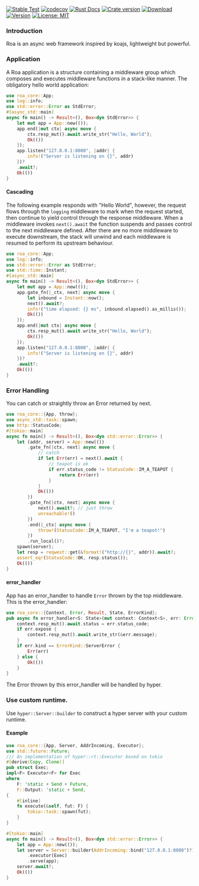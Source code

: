 [![Stable Test](https://github.com/Hexilee/roa/workflows/Stable%20Test/badge.svg)](https://github.com/Hexilee/roa/actions)
[![codecov](https://codecov.io/gh/Hexilee/roa/branch/master/graph/badge.svg)](https://codecov.io/gh/Hexilee/roa)
[![Rust Docs](https://docs.rs/roa-core/badge.svg)](https://docs.rs/roa-core)
[![Crate version](https://img.shields.io/crates/v/roa-core.svg)](https://crates.io/crates/roa-core)
[![Download](https://img.shields.io/crates/d/roa-core.svg)](https://crates.io/crates/roa-core)
[![Version](https://img.shields.io/badge/rustc-1.40+-lightgray.svg)](https://blog.rust-lang.org/2019/12/19/Rust-1.40.0.html)
[![License: MIT](https://img.shields.io/badge/License-MIT-yellow.svg)](https://github.com/Hexilee/roa/blob/master/LICENSE)

### Introduction

Roa is an async web framework inspired by koajs, lightweight but powerful.

### Application

A Roa application is a structure containing a middleware group which composes and executes middleware functions in a stack-like manner.
The obligatory hello world application:

```rust
use roa_core::App;
use log::info;
use std::error::Error as StdError;
#[async_std::main]
async fn main() -> Result<(), Box<dyn StdError>> {
    let mut app = App::new(());
    app.end(|mut ctx| async move {
        ctx.resp_mut().await.write_str("Hello, World");
        Ok(())
    });
    app.listen("127.0.0.1:8000", |addr| {
        info!("Server is listening on {}", addr)
    })?
    .await?;
    Ok(())
}
```

#### Cascading

The following example responds with "Hello World", however, the request flows through
the `logging` middleware to mark when the request started, then continue
to yield control through the response middleware. When a middleware invokes `next().await`
the function suspends and passes control to the next middleware defined. After there are no more
middleware to execute downstream, the stack will unwind and each middleware is resumed to perform
its upstream behaviour.

```rust
use roa_core::App;
use log::info;
use std::error::Error as StdError;
use std::time::Instant;
#[async_std::main]
async fn main() -> Result<(), Box<dyn StdError>> {
    let mut app = App::new(());
    app.gate_fn(|_ctx, next| async move {
        let inbound = Instant::now();
        next().await?;
        info!("time elapsed: {} ms", inbound.elapsed().as_millis());
        Ok(())
    });
    app.end(|mut ctx| async move {
        ctx.resp_mut().await.write_str("Hello, World");
        Ok(())
    });
    app.listen("127.0.0.1:8000", |addr| {
        info!("Server is listening on {}", addr)
    })?
    .await?;
    Ok(())
}
```

### Error Handling

You can catch or straightly throw an Error returned by next.

```rust
use roa_core::{App, throw};
use async_std::task::spawn;
use http::StatusCode;
#[tokio::main]
async fn main() -> Result<(), Box<dyn std::error::Error>> {
    let (addr, server) = App::new(())
        .gate_fn(|ctx, next| async move {
            // catch
            if let Err(err) = next().await {
                // teapot is ok
                if err.status_code != StatusCode::IM_A_TEAPOT {
                    return Err(err)
                }
            }
            Ok(())
        })
        .gate_fn(|ctx, next| async move {
            next().await?; // just throw
            unreachable!()
        })
        .end(|_ctx| async move {
            throw!(StatusCode::IM_A_TEAPOT, "I'm a teapot!")
        })
        .run_local()?;
    spawn(server);
    let resp = reqwest::get(&format!("http://{}", addr)).await?;
    assert_eq!(StatusCode::OK, resp.status());
    Ok(())
}
```

#### error_handler

App has an error_handler to handle `Error` thrown by the top middleware.
This is the error_handler:

```rust
use roa_core::{Context, Error, Result, State, ErrorKind};
pub async fn error_handler<S: State>(mut context: Context<S>, err: Error) -> Result {
    context.resp_mut().await.status = err.status_code;
    if err.expose {
        context.resp_mut().await.write_str(&err.message);
    }
    if err.kind == ErrorKind::ServerError {
        Err(err)
    } else {
        Ok(())
    }
}
```

The Error thrown by this error_handler will be handled by hyper.

### Use custom runtime.

Use `hyper::Server::builder` to construct a hyper server with your custom runtime.

#### Example
```rust
use roa_core::{App, Server, AddrIncoming, Executor};
use std::future::Future;
/// An implementation of hyper::rt::Executor based on tokio
#[derive(Copy, Clone)]
pub struct Exec;
impl<F> Executor<F> for Exec
where
    F: 'static + Send + Future,
    F::Output: 'static + Send,
{
    #[inline]
    fn execute(&self, fut: F) {
        tokio::task::spawn(fut);
    }
}

#[tokio::main]
async fn main() -> Result<(), Box<dyn std::error::Error>> {
    let app = App::new(());
    let server = Server::builder(AddrIncoming::bind("127.0.0.1:8080")?)
        .executor(Exec)
        .serve(app);
    server.await?;
    Ok(())
}
```